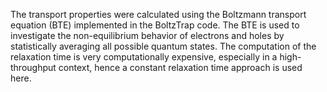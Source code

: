The transport properties were calculated using the Boltzmann transport equation (BTE) implemented in the BoltzTrap code. The BTE is used to investigate the non-equilibrium behavior of electrons and holes by statistically averaging all possible quantum states. The computation of the relaxation time is very computationally expensive, especially in a high-throughput context, hence a constant relaxation time approach is used here.
